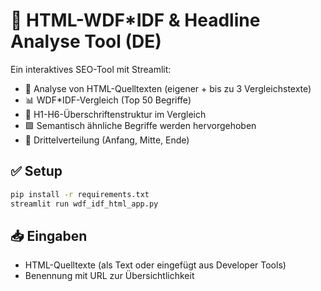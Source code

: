 # 🧠 HTML-WDF*IDF & Headline Analyse Tool (DE)

Ein interaktives SEO-Tool mit Streamlit:

- 🧾 Analyse von HTML-Quelltexten (eigener + bis zu 3 Vergleichstexte)
- 📊 WDF*IDF-Vergleich (Top 50 Begriffe)
- 🧠 H1-H6-Überschriftenstruktur im Vergleich
- 🟩 Semantisch ähnliche Begriffe werden hervorgehoben
- 🧠 Drittelverteilung (Anfang, Mitte, Ende)

## ✅ Setup

```bash
pip install -r requirements.txt
streamlit run wdf_idf_html_app.py
```

## 📥 Eingaben

- HTML-Quelltexte (als Text oder eingefügt aus Developer Tools)
- Benennung mit URL zur Übersichtlichkeit